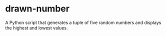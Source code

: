 # drawn-number
A Python script that generates a tuple of five random numbers and displays the highest and lowest values.
